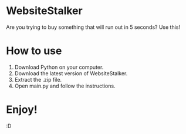 # WebsiteStalker
Are you trying to buy something that will run out in 5 seconds? Use this!
# How to use
1) Download Python on your computer.
2) Download the latest version of WebsiteStalker.
3) Extract the .zip file.
4) Open main.py and follow the instructions.
# Enjoy!
:D

